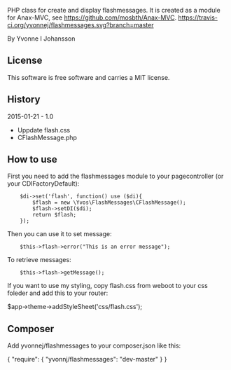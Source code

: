 PHP class for create and display flashmessages.
It is created as a module for Anax-MVC, see https://github.com/mosbth/Anax-MVC.
https://travis-ci.org/yvonnej/flashmessages.svg?branch=master

By Yvonne I Johansson

License
--------------------

This software is free software and carries a MIT license.

History
-----------
2015-01-21 - 1.0

* Uppdate flash.css
* CFlashMessage.php

How to use
--------------

First you need to add the flashmessages module to your pagecontroller (or your CDIFactoryDefault):

        $di->set('flash', function() use ($di){
            $flash = new \Yvos\FlashMessages\CFlashMessage();
            $flash->setDI($di);
            return $flash;
        });

Then you can use it to set message:

        $this->flash->error("This is an error message");

To retrieve messages:

        $this->flash->getMessage();
        
If you want to use my styling, copy flash.css from weboot to your css foleder and add this to your router:

$app->theme->addStyleSheet('css/flash.css');


Composer
---------------------
Add yvonnej/flashmessages to your composer.json like this:

{
            "require": {
                    "yvonnj/flashmessages": "dev-master"
                }
         }
 